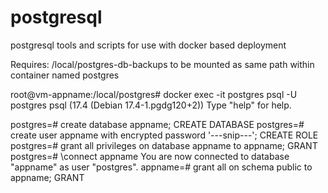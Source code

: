 # postgresql
postgresql tools and scripts for use with docker based deployment

Requires: /local/postgres-db-backups to be mounted as same path within container named postgres




root@vm-appname:/local/postgres# docker exec -it postgres psql -U postgres
psql (17.4 (Debian 17.4-1.pgdg120+2))
Type "help" for help.

postgres=# create database appname;
CREATE DATABASE
postgres=# create user appname with encrypted password '---snip---';
CREATE ROLE
postgres=# grant all privileges on database appname to appname;
GRANT
postgres=# \connect appname
You are now connected to database "appname" as user "postgres".
appname=# grant all on schema public to appname;
GRANT


